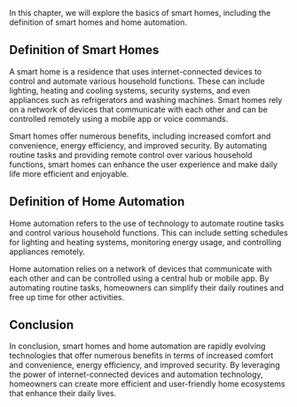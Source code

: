 
In this chapter, we will explore the basics of smart homes, including the definition of smart homes and home automation.

Definition of Smart Homes
-------------------------

A smart home is a residence that uses internet-connected devices to control and automate various household functions. These can include lighting, heating and cooling systems, security systems, and even appliances such as refrigerators and washing machines. Smart homes rely on a network of devices that communicate with each other and can be controlled remotely using a mobile app or voice commands.

Smart homes offer numerous benefits, including increased comfort and convenience, energy efficiency, and improved security. By automating routine tasks and providing remote control over various household functions, smart homes can enhance the user experience and make daily life more efficient and enjoyable.

Definition of Home Automation
-----------------------------

Home automation refers to the use of technology to automate routine tasks and control various household functions. This can include setting schedules for lighting and heating systems, monitoring energy usage, and controlling appliances remotely.

Home automation relies on a network of devices that communicate with each other and can be controlled using a central hub or mobile app. By automating routine tasks, homeowners can simplify their daily routines and free up time for other activities.

Conclusion
----------

In conclusion, smart homes and home automation are rapidly evolving technologies that offer numerous benefits in terms of increased comfort and convenience, energy efficiency, and improved security. By leveraging the power of internet-connected devices and automation technology, homeowners can create more efficient and user-friendly home ecosystems that enhance their daily lives.
